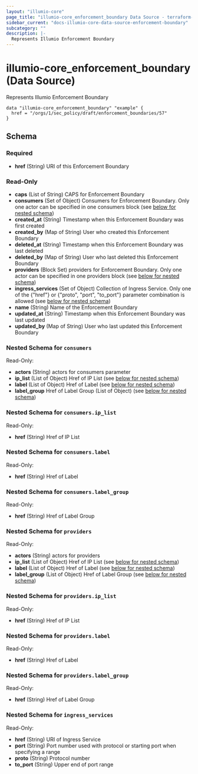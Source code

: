 ```yaml
---
layout: "illumio-core"
page_title: "illumio-core_enforcement_boundary Data Source - terraform-provider-illumio-core"
sidebar_current: "docs-illumio-core-data-source-enforcement-boundary"
subcategory: ""
description: |-
  Represents Illumio Enforcement Boundary
---
```


# illumio-core_enforcement_boundary (Data Source)

Represents Illumio Enforcement Boundary

```hcl
data "illumio-core_enforcement_boundary" "example" {
  href = "/orgs/1/sec_policy/draft/enforcement_boundaries/57"
}
```

## Schema

### Required

- **href** (String) URI of this Enforcement Boundary

### Read-Only

- **caps** (List of String) CAPS for Enforcement Boundary
- **consumers** (Set of Object) Consumers for Enforcement Boundary. Only one actor can be specified in one consumers block (see [below for nested schema](#nestedatt--consumers))
- **created_at** (String) Timestamp when this Enforcement Boundary was first created
- **created_by** (Map of String) User who created this Enforcement Boundary
- **deleted_at** (String) Timestamp when this Enforcement Boundary was last deleted
- **deleted_by** (Map of String) User who last deleted this Enforcement Boundary
- **providers** (Block Set) providers for Enforcement Boundary. Only one actor can be specified in one providers block (see [below for nested schema](#nestedblock--providers))
- **ingress_services** (Set of Object) Collection of Ingress Service. Only one of the {"href"} or {"proto", "port", "to_port"} parameter combination is allowed (see [below for nested schema](#nestedatt--ingress_services))
- **name** (String) Name of the Enforcement Boundary
- **updated_at** (String) Timestamp when this Enforcement Boundary was last updated
- **updated_by** (Map of String) User who last updated this Enforcement Boundary

<a id="nestedatt--consumers"></a>
### Nested Schema for `consumers`

Read-Only:

- **actors** (String) actors for consumers parameter
- **ip_list** (List of Object) Href of IP List (see [below for nested schema](#nestedobjatt--consumers--ip_list))
- **label** (List of Object) Href of Label (see [below for nested schema](#nestedobjatt--consumers--label))
- **label_group** Href of Label Group (List of Object) (see [below for nested schema](#nestedobjatt--consumers--label_group))

<a id="nestedobjatt--consumers--ip_list"></a>
### Nested Schema for `consumers.ip_list`

Read-Only:

- **href** (String) Href of IP List


<a id="nestedobjatt--consumers--label"></a>
### Nested Schema for `consumers.label`

Read-Only:

- **href** (String) Href of Label


<a id="nestedobjatt--consumers--label_group"></a>
### Nested Schema for `consumers.label_group`

Read-Only:

- **href** (String) Href of Label Group



<a id="nestedblock--providers"></a>
### Nested Schema for `providers`

Read-Only:

- **actors** (String) actors for providers
- **ip_list** (List of Object) Href of IP List (see [below for nested schema](#nestedatt--providers--ip_list))
- **label** (List of Object) Href of Label (see [below for nested schema](#nestedatt--providers--label))
- **label_group** (List of Object) Href of Label Group (see [below for nested schema](#nestedatt--providers--label_group))

<a id="nestedatt--providers--ip_list"></a>
### Nested Schema for `providers.ip_list`

Read-Only:

- **href** (String) Href of IP List


<a id="nestedatt--providers--label"></a>
### Nested Schema for `providers.label`

Read-Only:

- **href** (String) Href of Label


<a id="nestedatt--providers--label_group"></a>
### Nested Schema for `providers.label_group`

Read-Only:

- **href** (String) Href of Label Group



<a id="nestedatt--ingress_services"></a>
### Nested Schema for `ingress_services`

Read-Only:

- **href** (String) URI of Ingress Service
- **port** (String) Port number used with protocol or starting port when specifying a range
- **proto** (String) Protocol number
- **to_port** (String) Upper end of port range